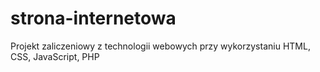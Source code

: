 # strona-internetowa
Projekt zaliczeniowy z technologii webowych przy wykorzystaniu HTML, CSS, JavaScript, PHP
